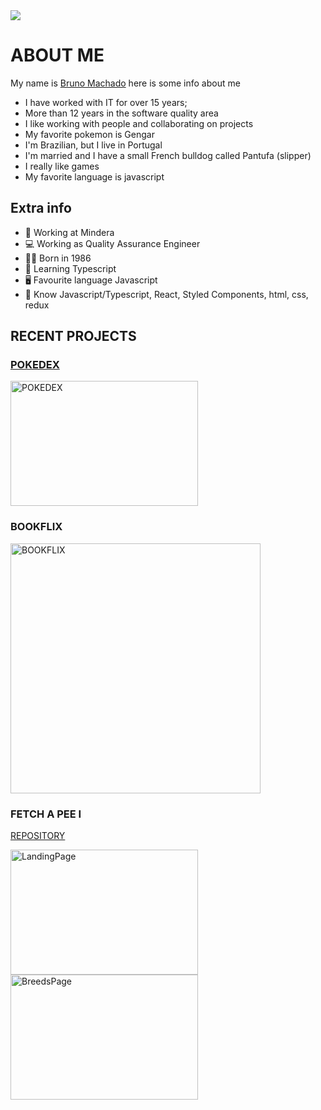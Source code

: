
<img src='https://repository-images.githubusercontent.com/588181932/e36ec678-7984-4cdd-8e4c-a3932772ff8e'>

# ABOUT ME

My name is [Bruno Machado](https://www.linkedin.com/in/brunomrs/) here is some info about me

- I have worked with IT for over 15 years;
- More than 12 years in the software quality area
- I like working with people and collaborating on projects
- My favorite pokemon is Gengar
- I'm Brazilian, but I live in Portugal
- I'm married and I have a small French bulldog called Pantufa (slipper)
- I really like games
- My favorite language is javascript



## Extra info

- 🏢 Working at Mindera
- 💻 Working as Quality Assurance Engineer
- 👶🏻 Born in 1986
- 📜 Learning Typescript
- 🖥️ Favourite language Javascript
- 💾 Know Javascript/Typescript, React, Styled Components, html, css, redux



## RECENT PROJECTS

### [POKEDEX](https://brunomachadors.github.io/pokedex/)

<img src="https://github.com/brunomachadors/brunomachadors/assets/60748944/a9d48de1-d67c-4c07-aa3d-5a767f44e7fb" width="300" height="200" alt="POKEDEX">

### BOOKFLIX

<img src="https://github.com/brunomachadors/brunomachadors/assets/60748944/0ff1a180-4a3e-4731-9f7d-7b5c17034c79" width="400" alt="BOOKFLIX">

### FETCH A PEE I

[REPOSITORY](https://github.com/brunomachadors/Fetch-a-pee-I)

<img src="https://github.com/brunomachadors/brunomachadors/assets/60748944/47948b28-62a5-499b-8e74-dba3ce0bfe4b" width="300" height="200" alt="LandingPage">

<img src="https://github.com/brunomachadors/brunomachadors/assets/60748944/8e4a8b1b-6744-4f1d-9825-b874794df613" width="300" height="200" alt="BreedsPage">
